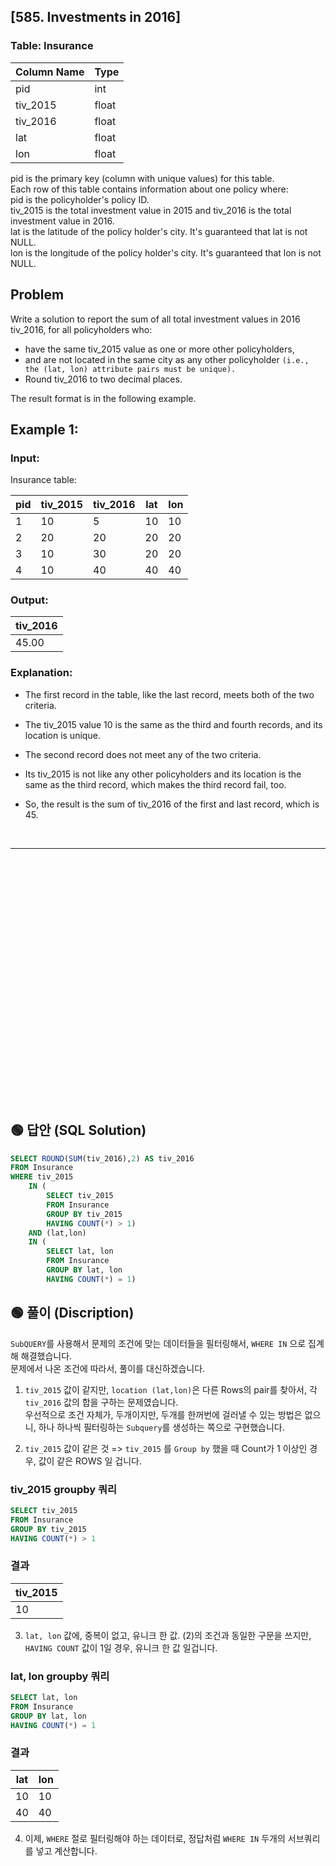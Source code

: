 
## [585. Investments in 2016]

### Table: Insurance


| Column Name | Type  |
|-------------|-------|
| pid         | int   |
| tiv_2015    | float |
| tiv_2016    | float |
| lat         | float |
| lon         | float |

pid is the primary key (column with unique values) for this table.  
Each row of this table contains information about one policy where:  
pid is the policyholder's policy ID.  
tiv_2015 is the total investment value in 2015 and tiv_2016 is the total investment value in 2016.  
lat is the latitude of the policy holder's city. It's guaranteed that lat is not NULL.  
lon is the longitude of the policy holder's city. It's guaranteed that lon is not NULL.  
 
## Problem 

Write a solution to report the sum of all total investment values in 2016 tiv_2016, for all policyholders who:  

* have the same tiv_2015 value as one or more other policyholders, 
* and are not located in the same city as any other policyholder 
`(i.e., the (lat, lon) attribute pairs must be unique).`
* Round tiv_2016 to two decimal places.  

The result format is in the following example.

 

## Example 1:

### Input: 

Insurance table:

| pid | tiv_2015 | tiv_2016 | lat | lon |
|-----|----------|----------|-----|-----|
| 1   | 10       | 5        | 10  | 10  |
| 2   | 20       | 20       | 20  | 20  |
| 3   | 10       | 30       | 20  | 20  |
| 4   | 10       | 40       | 40  | 40  |

### Output: 

| tiv_2016 |
|----------|
| 45.00    |

### Explanation: 

* The first record in the table, like the last record, meets both of the two criteria.
* The tiv_2015 value 10 is the same as the third and fourth records, and its location is unique.

* The second record does not meet any of the two criteria. 
* Its tiv_2015 is not like any other policyholders and its location is the same as the third record, which makes the third record fail, too.
* So, the result is the sum of tiv_2016 of the first and last record, which is 45.


<br/>

---

<br/>
<br/>
<br/>
<br/>
<br/>
<br/>
<br/>
<br/>
<br/>
<br/>
<br/>
<br/>
<br/>
<br/>
<br/>
<br/>
<br/>
<br/>
<br/>
<br/>
<br/>
<br/>
<br/>


## 🟢 답안 (SQL Solution)

```sql
SELECT ROUND(SUM(tiv_2016),2) AS tiv_2016
FROM Insurance
WHERE tiv_2015 
    IN (
        SELECT tiv_2015 
        FROM Insurance
        GROUP BY tiv_2015
        HAVING COUNT(*) > 1) 
    AND (lat,lon) 
    IN (
        SELECT lat, lon
        FROM Insurance
        GROUP BY lat, lon
        HAVING COUNT(*) = 1)
```

## 🟢 풀이 (Discription)
`SubQUERY`를 사용해서 문제의 조건에 맞는 데이터들을 필터링해서, `WHERE IN` 으로 집계해 해결했습니다.   
문제에서 나온 조건에 따라서, 풀이를 대신하겠습니다. 

1. `tiv_2015` 값이 같지만, `location (lat,lon)`은 다른 Rows의 pair를 찾아서, 각 `tiv_2016` 값의 합을 구하는 문제였습니다.  
우선적으로 조건 자체가, 두개이지만, 두개를 한꺼번에 걸러낼 수 있는 방법은 없으니, 하나 하나씩 필터링하는 `Subquery`를 생성하는 쪽으로 구현했습니다.  

2. `tiv_2015` 값이 같은 것 => `tiv_2015` 를 `Group by` 했을 때 Count가 1 이상인 경우, 값이 같은 ROWS 일 겁니다.

### tiv_2015 groupby 쿼리
```sql
SELECT tiv_2015 
FROM Insurance
GROUP BY tiv_2015
HAVING COUNT(*) > 1
```

### 결과

| tiv_2015 |
| -------- |
| 10       |

3. `lat, lon` 값에, 중복이 없고, 유니크 한 값. (2)의 조건과 동일한 구문을 쓰지만, `HAVING COUNT` 값이 1일 경우, 유니크 한 값 일겁니다.

### lat, lon groupby 쿼리

```sql
SELECT lat, lon
FROM Insurance
GROUP BY lat, lon
HAVING COUNT(*) = 1
```

### 결과

| lat | lon |
| --- | --- |
| 10  | 10  |
| 40  | 40  |

4. 이제, `WHERE` 절로 필터링해야 하는 데이터로, 정답처럼 `WHERE IN` 두개의 서브쿼리를 넣고 계산합니다.